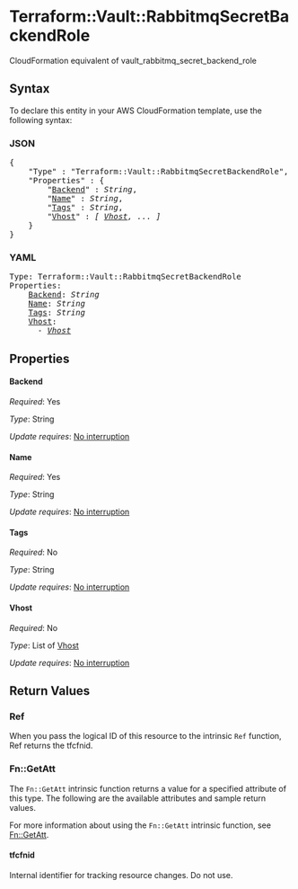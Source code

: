 # Terraform::Vault::RabbitmqSecretBackendRole

CloudFormation equivalent of vault_rabbitmq_secret_backend_role

## Syntax

To declare this entity in your AWS CloudFormation template, use the following syntax:

### JSON

<pre>
{
    "Type" : "Terraform::Vault::RabbitmqSecretBackendRole",
    "Properties" : {
        "<a href="#backend" title="Backend">Backend</a>" : <i>String</i>,
        "<a href="#name" title="Name">Name</a>" : <i>String</i>,
        "<a href="#tags" title="Tags">Tags</a>" : <i>String</i>,
        "<a href="#vhost" title="Vhost">Vhost</a>" : <i>[ <a href="vhost.md">Vhost</a>, ... ]</i>
    }
}
</pre>

### YAML

<pre>
Type: Terraform::Vault::RabbitmqSecretBackendRole
Properties:
    <a href="#backend" title="Backend">Backend</a>: <i>String</i>
    <a href="#name" title="Name">Name</a>: <i>String</i>
    <a href="#tags" title="Tags">Tags</a>: <i>String</i>
    <a href="#vhost" title="Vhost">Vhost</a>: <i>
      - <a href="vhost.md">Vhost</a></i>
</pre>

## Properties

#### Backend

_Required_: Yes

_Type_: String

_Update requires_: [No interruption](https://docs.aws.amazon.com/AWSCloudFormation/latest/UserGuide/using-cfn-updating-stacks-update-behaviors.html#update-no-interrupt)

#### Name

_Required_: Yes

_Type_: String

_Update requires_: [No interruption](https://docs.aws.amazon.com/AWSCloudFormation/latest/UserGuide/using-cfn-updating-stacks-update-behaviors.html#update-no-interrupt)

#### Tags

_Required_: No

_Type_: String

_Update requires_: [No interruption](https://docs.aws.amazon.com/AWSCloudFormation/latest/UserGuide/using-cfn-updating-stacks-update-behaviors.html#update-no-interrupt)

#### Vhost

_Required_: No

_Type_: List of <a href="vhost.md">Vhost</a>

_Update requires_: [No interruption](https://docs.aws.amazon.com/AWSCloudFormation/latest/UserGuide/using-cfn-updating-stacks-update-behaviors.html#update-no-interrupt)

## Return Values

### Ref

When you pass the logical ID of this resource to the intrinsic `Ref` function, Ref returns the tfcfnid.

### Fn::GetAtt

The `Fn::GetAtt` intrinsic function returns a value for a specified attribute of this type. The following are the available attributes and sample return values.

For more information about using the `Fn::GetAtt` intrinsic function, see [Fn::GetAtt](https://docs.aws.amazon.com/AWSCloudFormation/latest/UserGuide/intrinsic-function-reference-getatt.html).

#### tfcfnid

Internal identifier for tracking resource changes. Do not use.

